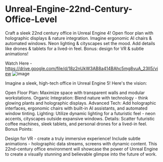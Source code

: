 # Unreal-Engine-22nd-Century-Office-Level
Craft a sleek 22nd century office in Unreal Engine 4! Open floor plan with holographic displays &amp; nature integration. Imagine ergonomic AI chairs &amp; automated windows. Neon lighting &amp; cityscapes set the mood. Add details like drones &amp; tablets for a lived-in feel. Bonus: design for VR &amp; subtle animations! 

Watch Here - https://drive.google.com/file/d/18z2nUkW3AB8a414BAhc5mg8vuA_23II5/view
![image](https://github.com/abhistorm/Unreal-Engine-22nd-Century-Office-Level/assets/74293846/646d551b-9834-4eb4-8ede-c59753c9190e)


Imagine a sleek, high-tech office in Unreal Engine 5! Here's the vision:

Open Floor Plan: Maximize space with transparent walls and modular workstations.
Organic Integration: Blend nature with technology - think glowing plants and holographic displays.
Advanced Tech: Add holographic interfaces, ergonomic chairs with built-in AI assistants, and automated window tinting.
Lighting: Utilize dynamic lighting for a futuristic feel - neon accents, cityscapes outside expansive windows.
Details: Scatter futuristic coffee machines, sleek tablets, and personal drones for a lived-in feel.
Bonus Points:

Design for VR - create a truly immersive experience!
Include subtle animations - holographic data streams, screens with dynamic content.
This 22nd-century office environment will showcase the power of Unreal Engine to create a visually stunning and believable glimpse into the future of work.
